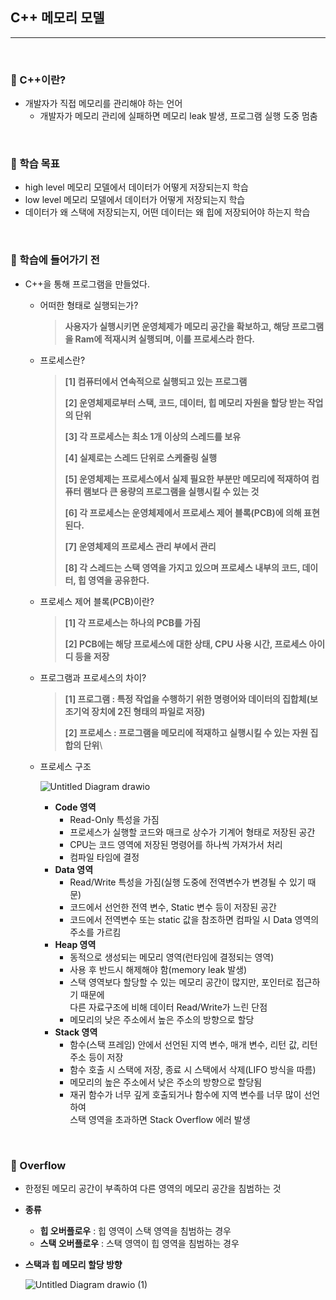 ## C++ 메모리 모델

***

<br>

### :pushpin: C++이란?

- 개발자가 직접 메모리를 관리해야 하는 언어
  - 개발자가 메모리 관리에 실패하면 메모리 leak 발생, 프로그램 실행 도중 멈춤

<br>

### :pushpin: 학습 목표

- high level 메모리 모델에서 데이터가 어떻게 저장되는지 학습
- low level 메모리 모델에서 데이터가 어떻게 저장되는지 학습
- 데이터가 왜 스택에 저장되는지, 어떤 데이터는 왜 힙에 저장되어야 하는지 학습

<br>

### :pushpin: 학습에 들어가기 전

- C++을 통해 프로그램을 만들었다.

  - 어떠한 형태로 실행되는가?

    > **사용자가 실행시키면 운영체제가 메모리 공간을 확보하고, 해당 프로그램을 Ram에 적재시켜 실행되며, 이를 프로세스라 한다.**

  - 프로세스란?

    > **[1] 컴퓨터에서 연속적으로 실행되고 있는 프로그램**
    >
    > **[2] 운영체제로부터 스택, 코드, 데이터, 힙 메모리 자원을 할당 받는 작업의 단위**
    >
    > **[3] 각 프로세스는 최소 1개 이상의 스레드를 보유**
    >
    > **[4] 실제로는 스레드 단위로 스케줄링 실행**
    >
    > **[5] 운영체제는 프로세스에서 실제 필요한 부분만 메모리에 적재하여 컴퓨터 램보다 큰 용량의 프로그램을 실행시킬 수 있는 것**
    >
    > **[6] 각 프로세스는 운영체제에서 프로세스 제어 블록(PCB)에 의해 표현된다.**
    >
    > **[7] 운영체제의 프로세스 관리 부에서 관리**
    >
    > **[8] 각 스레드는 스택 영역을 가지고 있으며 프로세스 내부의 코드, 데이터, 힙 영역을 공유한다.**

  - 프로세스 제어 블록(PCB)이란?

    > **[1] 각 프로세스는 하나의 PCB를 가짐**
    >
    > **[2] PCB에는 해당 프로세스에 대한 상태, CPU 사용 시간, 프로세스 아이디 등을 저장**

  - 프로그램과 프로세스의 차이?

    > **[1] 프로그램 : 특정 작업을 수행하기 위한 명령어와 데이터의 집합체(보조기억 장치에 2진 형태의 파일로 저장)**
    >
    > **[2] 프로세스 : 프로그램을 메모리에 적재하고 실행시킬 수 있는 자원 집합의 단위**\

  - 프로세스 구조

    ![Untitled Diagram drawio](https://user-images.githubusercontent.com/55940552/147816400-56041885-3efd-47e1-b772-14b39a92e3ec.png) 

    - **Code 영역**
      - Read-Only 특성을 가짐
      - 프로세스가 실행할 코드와 매크로 상수가 기계어 형태로 저장된 공간
      - CPU는 코드 영역에 저장된 명령어를 하나씩 가져가서 처리
      - 컴파일 타임에 결정
    - **Data 영역**
      - Read/Write 특성을 가짐(실행 도중에 전역변수가 변경될 수 있기 때문)
      - 코드에서 선언한 전역 변수, Static 변수 등이 저장된 공간
      - 코드에서 전역변수 또는 static 값을 참조하면 컴파일 시 Data 영역의 주소를 가르킴
    - **Heap 영역**
      - 동적으로 생성되는 메모리 영역(런타임에 결정되는 영역)
      - 사용 후 반드시 해제해야 함(memory leak 발생)
      - 스택 영역보다 할당할 수 있는 메모리 공간이 많지만, 포인터로 접근하기 때문에<br> 다른 자료구조에 비해 데이터 Read/Write가 느린 단점
      - 메모리의 낮은 주소에서 높은 주소의 방향으로 할당
    - **Stack 영역**
      - 함수(스택 프레임) 안에서 선언된 지역 변수, 매개 변수, 리턴 값, 리턴 주소 등이 저장
      - 함수 호출 시 스택에 저장, 종료 시 스택에서 삭제(LIFO 방식을 따름)
      - 메모리의 높은 주소에서 낮은 주소의 방향으로 할당됨
      - 재귀 함수가 너무 깊게 호출되거나 함수에 지역 변수를 너무 많이 선언하여<br> 스택 영역을 초과하면 Stack Overflow 에러 발생

<br>

### :pushpin: Overflow

- 한정된 메모리 공간이 부족하여 다른 영역의 메모리 공간을 침범하는 것

- **종류**

  - **힙 오버플로우** : 힙 영역이 스택 영역을 침범하는 경우
  - **스택 오버플로우** : 스택 영역이 힙 영역을 침범하는 경우

- **스택과 힙 메모리 할당 방향**

  ![Untitled Diagram drawio (1)](https://user-images.githubusercontent.com/55940552/147821901-c1d3af55-0e1f-4123-9b88-6e9ca4611994.png) 
